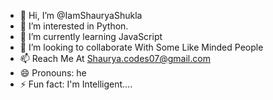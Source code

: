 - 👋 Hi, I’m @IamShauryaShukla
- 👀 I’m interested in Python.
- 🌱 I’m currently learning JavaScript
- 💞️ I’m looking to collaborate With Some Like Minded People
- 📫 Reach Me At Shaurya.codes07@gmail.com
- 😄 Pronouns: he
- ⚡ Fun fact: I'm Intelligent....

<!---
IamShauryaShukla/IamShauryaShukla is a ✨ special ✨ repository because its `README.md` (this file) appears on your GitHub profile.
You can click the Preview link to take a look at your changes.
--->
